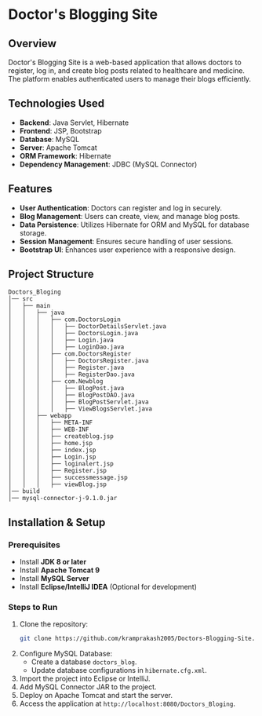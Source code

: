 # Doctor's Blogging Site

## Overview
Doctor's Blogging Site is a web-based application that allows doctors to register, log in, and create blog posts related to healthcare and medicine. The platform enables authenticated users to manage their blogs efficiently.

## Technologies Used
- **Backend**: Java Servlet, Hibernate
- **Frontend**: JSP, Bootstrap
- **Database**: MySQL
- **Server**: Apache Tomcat
- **ORM Framework**: Hibernate
- **Dependency Management**: JDBC (MySQL Connector)

## Features
- **User Authentication**: Doctors can register and log in securely.
- **Blog Management**: Users can create, view, and manage blog posts.
- **Data Persistence**: Utilizes Hibernate for ORM and MySQL for database storage.
- **Session Management**: Ensures secure handling of user sessions.
- **Bootstrap UI**: Enhances user experience with a responsive design.

## Project Structure
```
Doctors_Bloging
│── src
│   ├── main
│   │   ├── java
│   │   │   ├── com.DoctorsLogin
│   │   │   │   ├── DoctorDetailsServlet.java
│   │   │   │   ├── DoctorsLogin.java
│   │   │   │   ├── Login.java
│   │   │   │   ├── LoginDao.java
│   │   │   ├── com.DoctorsRegister
│   │   │   │   ├── DoctorsRegister.java
│   │   │   │   ├── Register.java
│   │   │   │   ├── RegisterDao.java
│   │   │   ├── com.Newblog
│   │   │   │   ├── BlogPost.java
│   │   │   │   ├── BlogPostDAO.java
│   │   │   │   ├── BlogPostServlet.java
│   │   │   │   ├── ViewBlogsServlet.java
│   │   ├── webapp
│   │   │   ├── META-INF
│   │   │   ├── WEB-INF
│   │   │   ├── createblog.jsp
│   │   │   ├── home.jsp
│   │   │   ├── index.jsp
│   │   │   ├── Login.jsp
│   │   │   ├── loginalert.jsp
│   │   │   ├── Register.jsp
│   │   │   ├── successmessage.jsp
│   │   │   ├── viewBlog.jsp
│── build
│── mysql-connector-j-9.1.0.jar
```

## Installation & Setup
### Prerequisites
- Install **JDK 8 or later**
- Install **Apache Tomcat 9**
- Install **MySQL Server**
- Install **Eclipse/IntelliJ IDEA** (Optional for development)

### Steps to Run
1. Clone the repository:
   ```sh
   git clone https://github.com/kramprakash2005/Doctors-Blogging-Site.git
   ```
2. Configure MySQL Database:
   - Create a database `doctors_blog`.
   - Update database configurations in `hibernate.cfg.xml`.
3. Import the project into Eclipse or IntelliJ.
4. Add MySQL Connector JAR to the project.
5. Deploy on Apache Tomcat and start the server.
6. Access the application at `http://localhost:8080/Doctors_Bloging`.


